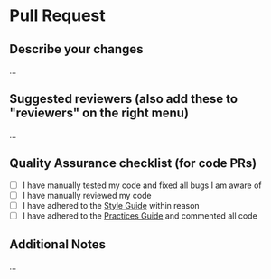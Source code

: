 # Pull Request

## Describe your changes

...

## Suggested reviewers (also add these to "reviewers" on the right menu)

...

## Quality Assurance checklist (for code PRs)
- [ ] I have manually tested my code and fixed all bugs I am aware of
- [ ] I have manually reviewed my code
- [ ] I have adhered to the [Style Guide](docs/style.md) within reason
- [ ] I have adhered to the [Practices Guide](docs/practices.md) and commented all code

## Additional Notes

...
